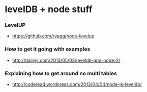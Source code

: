 # levelDB + node stuff

### LevelUP
+ https://github.com/rvagg/node-levelup

### How to get it going with examples
+ http://dailyjs.com/2013/05/03/leveldb-and-node-2/

### Explaining how to get around no multi tables
+ http://coderead.wordpress.com/2013/04/04/node-js-leveldb/